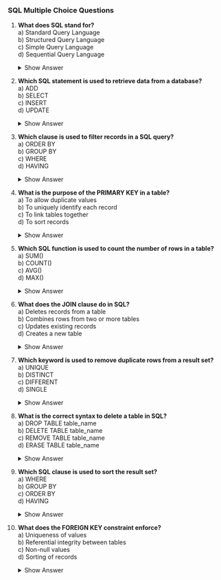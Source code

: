 ### SQL Multiple Choice Questions

1. **What does SQL stand for?**\
   a) Standard Query Language\
   b) Structured Query Language\
   c) Simple Query Language\
   d) Sequential Query Language
   <details><summary>Show Answer</summary>Answer: b) Structured Query Language</details>


2. **Which SQL statement is used to retrieve data from a database?**\
   a) ADD\
   b) SELECT\
   c) INSERT\
   d) UPDATE
   <details><summary>Show Answer</summary>Answer: b) SELECT</details>


3. **Which clause is used to filter records in a SQL query?**\
   a) ORDER BY\
   b) GROUP BY\
   c) WHERE\
   d) HAVING
   <details><summary>Show Answer</summary>Answer: c) WHERE</details>


4. **What is the purpose of the PRIMARY KEY in a table?**\
   a) To allow duplicate values\
   b) To uniquely identify each record\
   c) To link tables together\
   d) To sort records
   <details><summary>Show Answer</summary>Answer: b) To uniquely identify each record</details>


5. **Which SQL function is used to count the number of rows in a table?**\
   a) SUM()\
   b) COUNT()\
   c) AVG()\
   d) MAX()
   <details><summary>Show Answer</summary>Answer: b) COUNT()</details>


6. **What does the JOIN clause do in SQL?**\
   a) Deletes records from a table\
   b) Combines rows from two or more tables\
   c) Updates existing records\
   d) Creates a new table
   <details><summary>Show Answer</summary>Answer: b) Combines rows from two or more tables</details>


7. **Which keyword is used to remove duplicate rows from a result set?**\
   a) UNIQUE\
   b) DISTINCT\
   c) DIFFERENT\
   d) SINGLE
   <details><summary>Show Answer</summary>Answer: b) DISTINCT</details>


8. **What is the correct syntax to delete a table in SQL?**\
   a) DROP TABLE table_name\
   b) DELETE TABLE table_name\
   c) REMOVE TABLE table_name\
   d) ERASE TABLE table_name
   <details><summary>Show Answer</summary>Answer: a) DROP TABLE table_name</details>


9. **Which SQL clause is used to sort the result set?**\
   a) WHERE\
   b) GROUP BY\
   c) ORDER BY\
   d) HAVING
   <details><summary>Show Answer</summary>Answer: c) ORDER BY</details>


10. **What does the FOREIGN KEY constraint enforce?**\
    a) Uniqueness of values\
    b) Referential integrity between tables\
    c) Non-null values\
    d) Sorting of records
    <details><summary>Show Answer</summary>Answer: b) Referential integrity between tables</details>